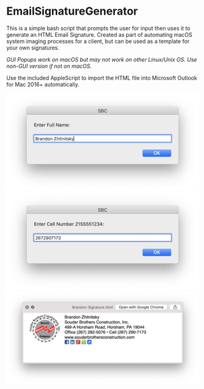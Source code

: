 # EmailSignatureGenerator
This is a simple bash script that prompts the user for input then uses it to generate an HTML Email Signature.
Created as part of automating macOS system imaging processes for a client, but can be used as a template for your own signatures.

*GUI Popups work on macOS but may not work on other Linux/Unix OS. Use non-GUI version if not on macOS.*

Use the included AppleScript to import the HTML file into Microsoft Outlook for Mac 2016+ automatically.

<img src="https://raw.githubusercontent.com/bzhitnitsky/EmailSignatureGenerator/main/prompt1.png" width="700">

<img src="https://raw.githubusercontent.com/bzhitnitsky/EmailSignatureGenerator/main/prompt2.png" width="700">

<img src="https://raw.githubusercontent.com/bzhitnitsky/EmailSignatureGenerator/main/output.png" width="700">
